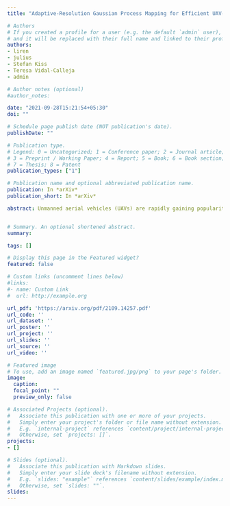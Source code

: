 ```yaml
---
title: "Adaptive-Resolution Gaussian Process Mapping for Efficient UAV-based Terrain Monitoring"

# Authors
# If you created a profile for a user (e.g. the default `admin` user), write the username (folder name) here 
# and it will be replaced with their full name and linked to their profile.
authors:
- liren
- julius
- Stefan Kiss
- Teresa Vidal-Calleja
- admin

# Author notes (optional)
#author_notes:

date: "2021-09-28T15:21:54+05:30"
doi: ""

# Schedule page publish date (NOT publication's date).
publishDate: ""

# Publication type.
# Legend: 0 = Uncategorized; 1 = Conference paper; 2 = Journal article;
# 3 = Preprint / Working Paper; 4 = Report; 5 = Book; 6 = Book section;
# 7 = Thesis; 8 = Patent
publication_types: ["1"]

# Publication name and optional abbreviated publication name.
publication: In *arXiv*
publication_short: In *arXiv*

abstract: Unmanned aerial vehicles (UAVs) are rapidly gaining popularity in a variety of environmental monitoring tasks. A key requirement for autonomous operation is the ability to perform efficient environmental mapping and path planning online, given their limited on-board resources constraining operation time and computational capacity. To address this, we present an adaptive-resolution approach for terrain mapping based on the Nd-tree structure and Gaussian Processes (GPs). Our approach enables retaining details in areas of interest using higher map resolutions while compressing information in uninteresting areas at coarser resolutions to achieve a compact map representation of the environment. A key aspect of our approach is an integral kernel encoding spatial correlation of 2D grid cells, which enables merging uninteresting grid cells in a theoretically sound way. Results show that our approach is more efficient in terms of time and memory consumption without compromising on mapping quality. The resulting adaptive-resolution map accelerates the on-line adaptive path planning as well. Both performance enhancement in mapping and planning facilitate the efficiency of autonomous environmental monitoring with UAVs. 


# Summary. An optional shortened abstract.
summary: 

tags: []

# Display this page in the Featured widget?
featured: false

# Custom links (uncomment lines below)
#links:
#- name: Custom Link
#  url: http://example.org

url_pdf: 'https://arxiv.org/pdf/2109.14257.pdf'
url_code: ''
url_dataset: ''
url_poster: ''
url_project: ''
url_slides: ''
url_source: ''
url_video: ''

# Featured image
# To use, add an image named `featured.jpg/png` to your page's folder. 
image:
  caption: 
  focal_point: ""
  preview_only: false

# Associated Projects (optional).
#   Associate this publication with one or more of your projects.
#   Simply enter your project's folder or file name without extension.
#   E.g. `internal-project` references `content/project/internal-project/index.md`.
#   Otherwise, set `projects: []`.
projects:
- []

# Slides (optional).
#   Associate this publication with Markdown slides.
#   Simply enter your slide deck's filename without extension.
#   E.g. `slides: "example"` references `content/slides/example/index.md`.
#   Otherwise, set `slides: ""`.
slides: 
---
```


<!-- {{% callout note %}}
Click the *Cite* button above to demo the feature to enable visitors to import publication metadata into their reference management software.
{{% /callout %}}

{{% callout note %}}
Create your slides in Markdown - click the *Slides* button to check out the example.
{{% /callout %}}

Supplementary notes can be added here, including [code, math, and images](https://wowchemy.com/docs/writing-markdown-latex/).
 -->
